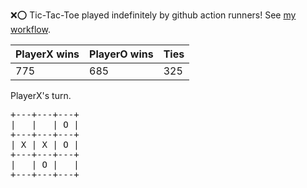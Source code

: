 :x::o: Tic-Tac-Toe played indefinitely by github action runners! See [my workflow](.github/workflows/play.yaml).

|PlayerX wins|PlayerO wins|Ties|
|-|-|-|
|775|685|325|

PlayerX's turn.

<pre>
+---+---+---+
|   |   | O |
+---+---+---+
| X | X | O |
+---+---+---+
|   | O |   |
+---+---+---+
</pre>
